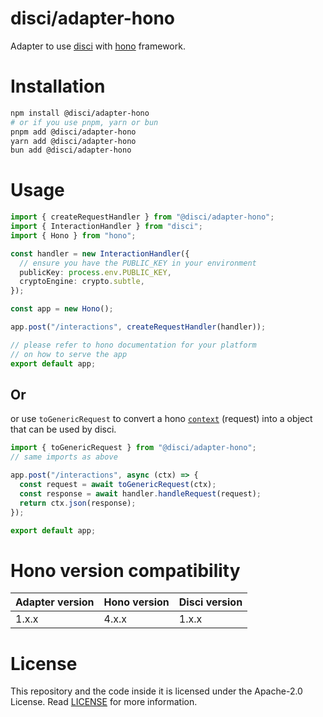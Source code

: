 # disci/adapter-hono

Adapter to use [disci](https://github.com/typicalninja/disci) with [hono](https://hono.dev/) framework.

# Installation

```bash
npm install @disci/adapter-hono
# or if you use pnpm, yarn or bun
pnpm add @disci/adapter-hono
yarn add @disci/adapter-hono
bun add @disci/adapter-hono
```

# Usage

```typescript
import { createRequestHandler } from "@disci/adapter-hono";
import { InteractionHandler } from "disci";
import { Hono } from "hono";

const handler = new InteractionHandler({
  // ensure you have the PUBLIC_KEY in your environment
  publicKey: process.env.PUBLIC_KEY,
  cryptoEngine: crypto.subtle,
});

const app = new Hono();

app.post("/interactions", createRequestHandler(handler));

// please refer to hono documentation for your platform
// on how to serve the app
export default app;
```

## Or 

or use `toGenericRequest` to convert a hono [`context`](https://hono.dev/docs/api/context) (request) into a object that can be used by disci.

```typescript
import { toGenericRequest } from "@disci/adapter-hono";
// same imports as above

app.post("/interactions", async (ctx) => {
  const request = await toGenericRequest(ctx);
  const response = await handler.handleRequest(request);
  return ctx.json(response);
});

export default app;
```


# Hono version compatibility

| Adapter version | Hono version | Disci version |
| --------------- | ------------ | ------------- |
| 1.x.x           | 4.x.x        | 1.x.x         |


# License

This repository and the code inside it is licensed under the Apache-2.0 License. Read [LICENSE](https://github.com/typicalninja/disci/blob/main/LICENSE) for more information.